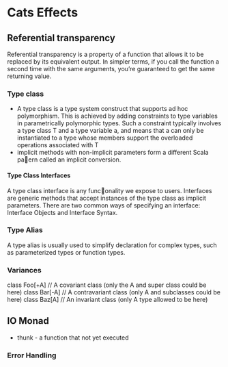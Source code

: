 # Cats Effects

## Referential transparency

Referential transparency is a property of a function that allows it to be replaced by its equivalent output. In simpler terms, if you call the function a second time with the same arguments, you’re guaranteed to get the same returning value.

### Type class

- A type class is a type system construct that supports ad hoc polymorphism. This is achieved by adding constraints to type variables in parametrically polymorphic types. Such a 
constraint typically involves a type class T and a type variable a, and means that a can only be instantiated to a type whose members support the overloaded operations associated with T
- implicit methods with non-implicit parameters form a different Scala pa􏰁ern called an implicit conversion.

#### Type Class Interfaces
A type class interface is any func􏰀onality we expose to users. Interfaces are generic methods that accept instances of the type class as implicit parameters.
There are two common ways of specifying an interface: Interface Objects and Interface Syntax.

### Type Alias

A type alias is usually used to simplify declaration for complex types, such as parameterized types or function types.


### Variances

class Foo[+A] // A covariant class (only the A and super class could be here)
class Bar[-A] // A contravariant class (only A and subclasses could be here)
class Baz[A]  // An invariant class (only A type allowed to be here)

## IO Monad

* thunk - a function that not yet executed

### Error Handling

